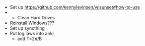 - Set up https://github.com/kennylevinsen/wlsunset#how-to-use
- - Clean Hard Drives
- Reinstall Windows???
- Set up syncthing
- Put log laws into anki
	- add T=2$\pi$/B
